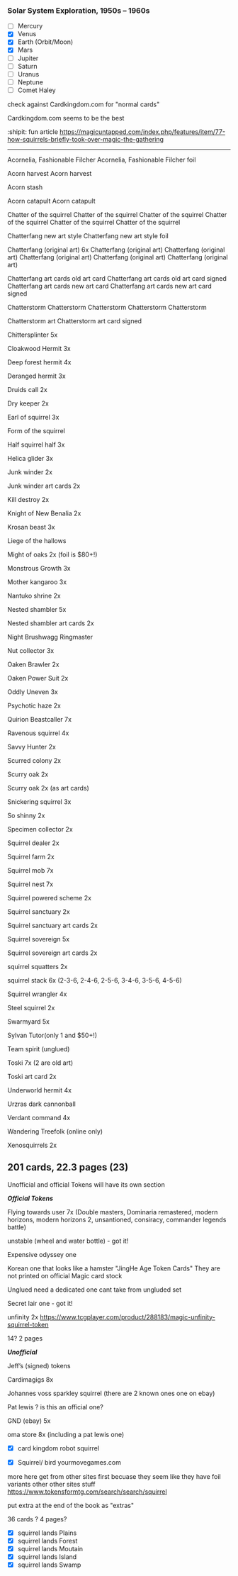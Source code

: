 ### Solar System Exploration, 1950s – 1960s

- [ ] Mercury
- [x] Venus
- [x] Earth (Orbit/Moon)
- [x] Mars
- [ ] Jupiter
- [ ] Saturn
- [ ] Uranus
- [ ] Neptune
- [ ] Comet Haley

check against Cardkingdom.com for "normal cards"

Cardkingdom.com seems to be the best

:shipit: fun article https://magicuntapped.com/index.php/features/item/77-how-squirrels-briefly-took-over-magic-the-gathering

-------------------------------------------------------------------

Acornelia, Fashionable Filcher
Acornelia, Fashionable Filcher foil

Acorn harvest
Acorn harvest

Acorn stash

Acorn catapult
Acorn catapult

Chatter of the squirrel
Chatter of the squirrel
Chatter of the squirrel
Chatter of the squirrel
Chatter of the squirrel
Chatter of the squirrel

Chatterfang new art style
Chatterfang new art style foil

Chatterfang (original art) 6x
Chatterfang (original art)
Chatterfang (original art)
Chatterfang (original art)
Chatterfang (original art)
Chatterfang (original art)

Chatterfang art cards old art card 
Chatterfang art cards old art card signed
Chatterfang art cards new art card 
Chatterfang art cards new art card signed

Chatterstorm
Chatterstorm 
Chatterstorm 
Chatterstorm 
Chatterstorm 

Chatterstorm art
Chatterstorm art card signed

Chittersplinter 5x

Cloakwood Hermit 3x

Deep forest hermit 4x

Deranged hermit 3x

Druids call 2x

Dry keeper 2x

Earl of squirrel 3x

Form of the squirrel 

Half squirrel half 3x

Helica glider 3x

Junk winder 2x

Junk winder art cards 2x

Kill destroy 2x

Knight of New Benalia 2x

Krosan beast 3x

Liege of the hallows

Might of oaks 2x (foil is $80+!)

Monstrous Growth 3x

Mother kangaroo 3x

Nantuko shrine 2x

Nested shambler 5x

Nested shambler art cards 2x

Night Brushwagg Ringmaster

Nut collector 3x

Oaken Brawler 2x

Oaken Power Suit 2x

Oddly Uneven 3x

Psychotic haze 2x

Quirion Beastcaller 7x

Ravenous squirrel 4x

Savvy Hunter 2x

Scurred colony 2x

Scurry oak 2x

Scurry oak 2x (as art cards)

Snickering squirrel 3x

So shinny 2x

Specimen collector 2x

Squirrel dealer 2x

Squirrel farm 2x

Squirrel mob 7x

Squirrel nest 7x

Squirrel powered scheme 2x

Squirrel sanctuary 2x

Squirrel sanctuary art cards 2x

Squirrel sovereign 5x

Squirrel sovereign art cards 2x

squirrel squatters 2x

squirrel stack 6x (2-3-6, 2-4-6, 2-5-6, 3-4-6, 3-5-6, 4-5-6)

Squirrel wrangler 4x

Steel squirrel 2x

Swarmyard 5x

Sylvan Tutor(only 1 and $50+!)

Team spirit (unglued)

Toski 7x (2 are old art)

Toski art card 2x

Underworld hermit 4x

Urzras dark cannonball

Verdant command 4x

Wandering Treefolk (online only)

Xenosquirrels 2x

201 cards, 22.3 pages (23)
-------------------------------------------------------------------
Unofficial and official Tokens will have its own section


*****Official Tokens*****

Flying towards user 7x (Double masters, Dominaria remastered, modern horizons, modern horizons 2, unsantioned, consiracy, commander legends battle) 

unstable (wheel and water bottle) - got it!

Expensive odyssey one

Korean one that looks like a hamster "JingHe Age Token Cards" They are not printed on official Magic card stock

Unglued  need a dedicated one cant take from ungluded set

Secret lair one  - got it!

unfinity 2x https://www.tcgplayer.com/product/288183/magic-unfinity-squirrel-token

14? 2 pages


*****Unofficial*****

Jeff’s (signed) tokens

Cardimagigs 8x

Johannes voss sparkley squirrel (there are 2 known ones one on ebay)

Pat lewis ? is this an official one?

GND (ebay) 5x

oma store 8x (including a pat lewis one)

- [x] card kingdom robot squirrel

- [x] Squirrel/ bird yourmovegames.com

more here get from other sites first becuase they seem like they have foil variants other other sites stuff https://www.tokensformtg.com/search/search/squirrel

put extra at the end of the book as "extras"

36 cards ? 4 pages?

- [x] squirrel lands Plains
- [x] squirrel lands Forest
- [x] squirrel lands Moutain
- [x] squirrel lands Island
- [x] squirrel lands Swamp
